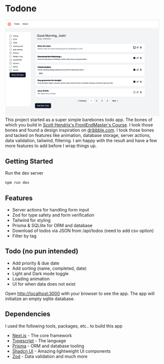 # Todone

![example image](https://github.com/joshhartwig/todone/blob/84292a96197a891a34062fddfea128d760b14d85/images/todone.png)
This project started as a super simple barebones todo app. The bones of which you build in [Scott Hendrix's FrontEndMaster's Course](https://frontendmasters.com/courses/next-js-v3/). I took those bones and found a design inspiration on [dribbble.com](https://dribbble.com/search/todo-website). I took those bones and tacked on features like animation, database storage, server actions, data validation, tailwind, filtering. I am happy with the result and have a few more features to add before I wrap things up.

## Getting Started

Run the dev server

```bash
npm run dev
```

## Features

- Server actions for handling form input
- Zod for type safety and form verification
- Tailwind for styling
- Prisma & SQLlite for ORM and database
- Download of todos via JSON from /api/todos (need to add csv option)
- Filter by tag

## Todo (no pun intended)

- Add priority & due date
- Add sorting (name, completed, date)
- Light and Dark mode toggle
- Loading animation
- UI for when data does not exist

Open [http://localhost:3000](http://localhost:3000) with your browser to see the app. The app will initialize an empty sqlite database.

## Dependencies

I used the following tools, packages, etc.. to build this app

- [Next.js](https://nextjs.org/) - The core framework
- [Typescript](https://typescript.org) - The language
- [Prisma](https://nextjs.org/learn) - ORM and database tooling
- [Shadcn UI](https://nextjs.org/learn) - Amazing lightweight UI components
- [Zod](https://nextjs.org/learn) - Data validation and much more
